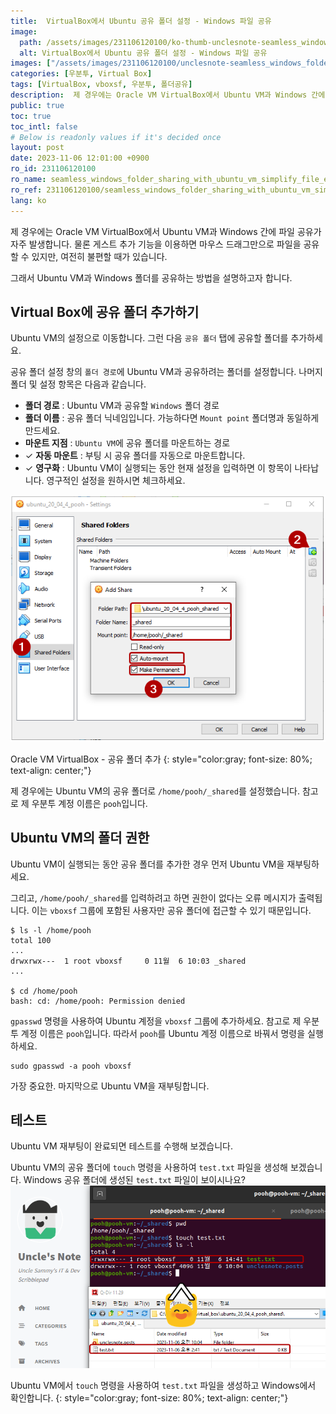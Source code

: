 ```yaml
---
title:  VirtualBox에서 Ubuntu 공유 폴더 설정 - Windows 파일 공유
image:
  path: /assets/images/231106120100/ko-thumb-unclesnote-seamless_windows_folder_sharing_with_ubuntu_vm_simplify_file_exchange.png
  alt: VirtualBox에서 Ubuntu 공유 폴더 설정 - Windows 파일 공유
images: ["/assets/images/231106120100/unclesnote-seamless_windows_folder_sharing_with_ubuntu_vm_simplify_file_exchange-oracle_vm_virtualbox-add_shared_folder.png", "/assets/images/231106120100/unclesnote-seamless_windows_folder_sharing_with_ubuntu_vm_simplify_file_exchange-create_a_test.txt_file_using_the_touch_command_in_ubuntu_vm_and_check_it_in_windows.png"]
categories: [우분투, Virtual Box]
tags: [VirtualBox, vboxsf, 우분투, 폴더공유]
description:  제 경우에는 Oracle VM VirtualBox에서 Ubuntu VM과 Windows 간에 파일 공유가 자주 발생합니다. 물론 게스트 추가 기능을 이용하면 마우스 드래그만으로 파일을 공유할 수 있지만, 여전히 불편할 때가 있습니다. 그래서 Ubuntu VM과 Windows 폴더를
public: true
toc: true
toc_intl: false
# Below is readonly values if it's decided once
layout: post
date: 2023-11-06 12:01:00 +0900
ro_id: 231106120100
ro_name: seamless_windows_folder_sharing_with_ubuntu_vm_simplify_file_exchange
ro_ref: 231106120100/seamless_windows_folder_sharing_with_ubuntu_vm_simplify_file_exchange
lang: ko
---
```

제 경우에는 Oracle VM VirtualBox에서 Ubuntu VM과 Windows 간에 파일 공유가 자주 발생합니다. 물론 게스트 추가 기능을 이용하면 마우스 드래그만으로 파일을 공유할 수 있지만, 여전히 불편할 때가 있습니다.  

그래서 Ubuntu VM과 Windows 폴더를 공유하는 방법을 설명하고자 합니다.  
## Virtual Box에 공유 폴더 추가하기
Ubuntu VM의 설정으로 이동합니다. 그런 다음 `공유 폴더` 탭에 공유할 폴더를 추가하세요.  

공유 폴더 설정 창의 `폴더 경로`에 Ubuntu VM과 공유하려는 폴더를 설정합니다. 나머지 폴더 및 설정 항목은 다음과 같습니다.  
- **폴더 경로** : Ubuntu VM과 공유할 `Windows` 폴더 경로
- **폴더 이름** : 공유 폴더 닉네임입니다. 가능하다면 `Mount point` 폴더명과 동일하게 만드세요.
- **마운트 지점** : `Ubuntu VM`에 공유 폴더를 마운트하는 경로
- ✓ **자동 마운트** : 부팅 시 공유 폴더를 자동으로 마운트합니다.
- ✓ **영구화** : Ubuntu VM이 실행되는 동안 현재 설정을 입력하면 이 항목이 나타납니다. 영구적인 설정을 원하시면 체크하세요.

![Oracle VM VirtualBox - 공유 폴더 추가](/assets/images/231106120100/unclesnote-seamless_windows_folder_sharing_with_ubuntu_vm_simplify_file_exchange-oracle_vm_virtualbox-add_shared_folder.png)  

Oracle VM VirtualBox - 공유 폴더 추가
{: style="color:gray; font-size: 80%; text-align: center;"}

제 경우에는 Ubuntu VM의 공유 폴더로 `/home/pooh/_shared`를 설정했습니다. 참고로 제 우분투 계정 이름은 `pooh`입니다.  
## Ubuntu VM의 폴더 권한
Ubuntu VM이 실행되는 동안 공유 폴더를 추가한 경우 먼저 Ubuntu VM을 재부팅하세요.  

그리고, `/home/pooh/_shared`를 입력하려고 하면 권한이 없다는 오류 메시지가 출력됩니다. 이는 `vboxsf` 그룹에 포함된 사용자만 공유 폴더에 접근할 수 있기 때문입니다.  

```shell
$ ls -l /home/pooh
total 100
...
drwxrwx---  1 root vboxsf     0 11월  6 10:03 _shared
...

$ cd /home/pooh
bash: cd: /home/pooh: Permission denied

```
`gpasswd` 명령을 사용하여 Ubuntu 계정을 `vboxsf` 그룹에 추가하세요. 참고로 제 우분투 계정 이름은 `pooh`입니다. 따라서 `pooh`를 Ubuntu 계정 이름으로 바꿔서 명령을 실행하세요.  

```shell
sudo gpasswd -a pooh vboxsf
```
가장 중요한. 마지막으로 Ubuntu VM을 재부팅합니다.  
## 테스트
Ubuntu VM 재부팅이 완료되면 테스트를 수행해 보겠습니다.  

Ubuntu VM의 공유 폴더에 `touch` 명령을 사용하여 `test.txt` 파일을 생성해 보겠습니다. Windows 공유 폴더에 생성된 `test.txt` 파일이 보이시나요?  
![Ubuntu VM에서 `touch` 명령을 사용하여 `test.txt` 파일을 생성하고 Windows에서 확인합니다.](/assets/images/231106120100/unclesnote-seamless_windows_folder_sharing_with_ubuntu_vm_simplify_file_exchange-create_a_test.txt_file_using_the_touch_command_in_ubuntu_vm_and_check_it_in_windows.png)  

Ubuntu VM에서 `touch` 명령을 사용하여 `test.txt` 파일을 생성하고 Windows에서 확인합니다.
{: style="color:gray; font-size: 80%; text-align: center;"}

